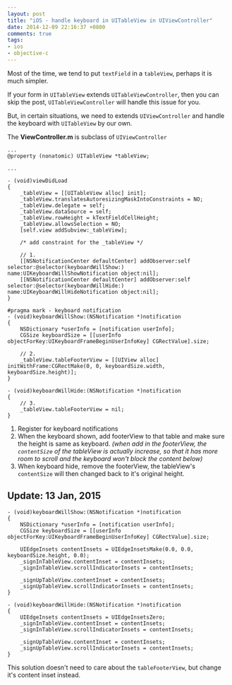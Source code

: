 ```yaml
---
layout: post
title: "iOS - handle keyboard in UITableView in UIViewController"
date: 2014-12-09 22:16:37 +0800
comments: true
tags: 
- ios
- objective-c
---
```


Most of the time, we tend to put `textField` in a `tableView`, perhaps it is much simpler.

If your form in `UITableView` extends `UITableViewController`, then you can skip the post, `UITableViewController` will handle this issue for you.

But, in certain situations, we need to extends `UIViewController` and handle the keyboard with `UITableView` by our own.

The **ViewController.m** is subclass of `UIViewController`

```obj-c
...
@property (nonatomic) UITableView *tableView;

...

- (void)viewDidLoad
{
    _tableView = [[UITableView alloc] init];
    _tableView.translatesAutoresizingMaskIntoConstraints = NO;
    _tableView.delegate = self;
    _tableView.dataSource = self;
    _tableView.rowHeight = kTextFieldCellHeight;
    _tableView.allowsSelection = NO;
    [self.view addSubview:_tableView];

    /* add constraint for the _tableView */

    // 1.
    [[NSNotificationCenter defaultCenter] addObserver:self selector:@selector(keyboardWillShow:) name:UIKeyboardWillShowNotification object:nil];
    [[NSNotificationCenter defaultCenter] addObserver:self selector:@selector(keyboardWillHide:) name:UIKeyboardWillHideNotification object:nil];
}

#pragma mark - keyboard notification
- (void)keyboardWillShow:(NSNotification *)notification
{
    NSDictionary *userInfo = [notification userInfo];
    CGSize keyboardSize = [[userInfo objectForKey:UIKeyboardFrameBeginUserInfoKey] CGRectValue].size;
    
    // 2.
    _tableView.tableFooterView = [[UIView alloc] initWithFrame:CGRectMake(0, 0, keyboardSize.width, keyboardSize.height)];
}

- (void)keyboardWillHide:(NSNotification *)notification
{
    // 3.
    _tableView.tableFooterView = nil;
}
```

1. Register for keyboard notifications
2. When the keyboard shown, add footerView to that table and make sure the height is same as keyboard.
_(when add in the footerView, the `contentSize` of the tableView is actually increase, so that
it has more room to scroll and the keyboard won't block the content below)_
3. When keyboard hide, remove the footerView, the tableView's `contentSize` will then changed back to
it's original height.

## Update: 13 Jan, 2015

```obj-c
- (void)keyboardWillShow:(NSNotification *)notification
{
    NSDictionary *userInfo = [notification userInfo];
    CGSize keyboardSize = [[userInfo objectForKey:UIKeyboardFrameBeginUserInfoKey] CGRectValue].size;
    
    UIEdgeInsets contentInsets = UIEdgeInsetsMake(0.0, 0.0, keyboardSize.height, 0.0);
    _signInTableView.contentInset = contentInsets;
    _signInTableView.scrollIndicatorInsets = contentInsets;
    
    _signUpTableView.contentInset = contentInsets;
    _signUpTableView.scrollIndicatorInsets = contentInsets;
}

- (void)keyboardWillHide:(NSNotification *)notification
{
    UIEdgeInsets contentInsets = UIEdgeInsetsZero;
    _signInTableView.contentInset = contentInsets;
    _signInTableView.scrollIndicatorInsets = contentInsets;
    
    _signUpTableView.contentInset = contentInsets;
    _signUpTableView.scrollIndicatorInsets = contentInsets;
}
```

This solution doesn't need to care about the `tableFooterView`, but change it's content inset instead.
